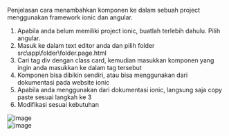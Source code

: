 Penjelasan cara menambahkan komponen ke dalam sebuah project menggunakan framework ionic dan angular.
1. Apabila anda belum memiliki project ionic, buatlah terlebih dahulu. Pilih angular.
2. Masuk ke dalam text editor anda dan pilih folder src\app\folder\folder.page.html
3. Cari tag div dengan class card, kemudian masukkan komponen yang ingin anda masukkan ke dalam tag tersebut
4. Komponen bisa dibikin sendiri, atau bisa menggunakan dari dokumentasi pada website ionic
5. Apabila anda menggunakan dari dokumentasi ionic, langsung saja copy paste sesuai langkah ke 3
6. Modifikasi sesuai kebutuhan

![image](https://github.com/user-attachments/assets/77acd433-f97d-4f5d-9b40-4d02311fa5a4) <br>
![image](https://github.com/user-attachments/assets/a8cbc4b1-c1b2-41ee-b428-edb71182d6d5) <br>

